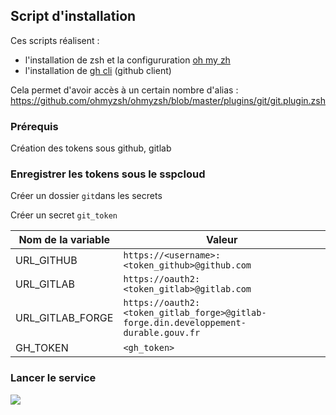 ## Script d'installation

Ces scripts réalisent  :
  - l'installation de zsh et la configururation [oh my zh](https://ohmyz.sh/)
  - l'installation de [gh cli](https://cli.github.com/) (github client)

Cela permet d'avoir accès à un certain nombre d'alias : https://github.com/ohmyzsh/ohmyzsh/blob/master/plugins/git/git.plugin.zsh


### Prérequis

Création des tokens sous github, gitlab

### Enregistrer les tokens sous le sspcloud

Créer un dossier `git`dans les secrets

Créer un secret `git_token`

| Nom de la variable | Valeur                                                                                 |
|--------------------|----------------------------------------------------------------------------------------|
| URL_GITHUB         | `https://<username>:<token_github>@github.com`                                      |
| URL_GITLAB         | `https://oauth2:<token_gitlab>@gitlab.com`                                            |
| URL_GITLAB_FORGE   | `https://oauth2:<token_gitlab_forge>@gitlab-forge.din.developpement-durable.gouv.fr` |
| GH_TOKEN           | `<gh_token>`                                                                           |

### Lancer le service

[![](https://img.shields.io/badge/SSPCloud-RStudio-%252376abdd)](https://datalab.sspcloud.fr/launcher/inseefrlab-helm-charts-datascience/rstudio?autoLaunch=true&onyxia.friendlyName=«rstudio-test»&vault.secret=«git%2Fgit_token»&init.personalInit=«https%3A%2F%2Fraw.githubusercontent.com%2Fjdlom%2Fsspcloud_collections%2Fmain%2Finit_scripts%2Finit_script.sh»)

